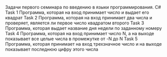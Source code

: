 Задачи первого семинара по введению в языки программирования. C#
Task 1
Программа, которая на вход принимает число и выдает его квадрат
Task 2
Программа, которая на вход принимает два числа и проверяет, является ли первое число квадратом второго
Task 3
Программа, которая выдает название дня недели по заданному номеру
Task 4
Программа, которая на вход принимает число N, а на выходе показывает все целые числа в промежутке от -N до N
Task 5
Программа, которая принимает на вход трехзначное число и на выходе показывает последнюю цифру этого числа
